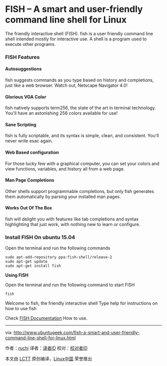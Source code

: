 FISH – A smart and user-friendly command line shell for Linux
================================================================================
The friendly interactive shell (FISH). fish is a user friendly command line shell intended mostly for interactive use. A shell is a program used to execute other programs.

### FISH Features ###

#### Autosuggestions ####

fish suggests commands as you type based on history and completions, just like a web browser. Watch out, Netscape Navigator 4.0!

#### Glorious VGA Color ####

fish natively supports term256, the state of the art in terminal technology. You'll have an astonishing 256 colors available for use!

#### Sane Scripting ####

fish is fully scriptable, and its syntax is simple, clean, and consistent. You'll never write esac again.

#### Web Based configuration ####

For those lucky few with a graphical computer, you can set your colors and view functions, variables, and history all from a web page.

#### Man Page Completions ####

Other shells support programmable completions, but only fish generates them automatically by parsing your installed man pages.

#### Works Out Of The Box ####

fish will delight you with features like tab completions and syntax highlighting that just work, with nothing new to learn or configure. 

### Install FISH On ubuntu 15.04 ###

Open the terminal and run the following commands

    sudo apt-add-repository ppa:fish-shell/release-2
    sudo apt-get update
    sudo apt-get install fish

**Using FISH**

Open the terminal and run the following command to start FISH

    fish

Welcome to fish, the friendly interactive shell Type help for instructions on how to use fish

Check [FISH Documentation][1] How to use.

--------------------------------------------------------------------------------

via: http://www.ubuntugeek.com/fish-a-smart-and-user-friendly-command-line-shell-for-linux.html

作者：[ruchi][a]
译者：[译者ID](https://github.com/译者ID)
校对：[校对者ID](https://github.com/校对者ID)

本文由 [LCTT](https://github.com/LCTT/TranslateProject) 原创编译，[Linux中国](https://linux.cn/) 荣誉推出

[a]:http://www.ubuntugeek.com/author/ubuntufix
[1]:http://fishshell.com/docs/current/index.html#introduction